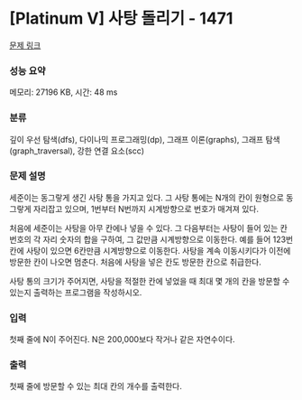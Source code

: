 # [Platinum V] 사탕 돌리기 - 1471 

[문제 링크](https://www.acmicpc.net/problem/1471) 

### 성능 요약

메모리: 27196 KB, 시간: 48 ms

### 분류

깊이 우선 탐색(dfs), 다이나믹 프로그래밍(dp), 그래프 이론(graphs), 그래프 탐색(graph_traversal), 강한 연결 요소(scc)

### 문제 설명

<p>세준이는 동그랗게 생긴 사탕 통을 가지고 있다. 그 사탕 통에는 N개의 칸이 원형으로 동그랗게 자리잡고 있으며, 1번부터 N번까지 시계방향으로 번호가 매겨져 있다.</p>

<p>처음에 세준이는 사탕을 아무 칸에나 넣을 수 있다. 그 다음부터는 사탕이 들어 있는 칸 번호의 각 자리 숫자의 합을 구하여, 그 값만큼 시계방향으로 이동한다. 예를 들어 123번 칸에 사탕이 있으면 6칸만큼 시계방향으로 이동한다. 사탕을 계속 이동시키다가 이전에 방문한 칸이 나오면 멈춘다. 처음에 사탕을 넣은 칸도 방문한 칸으로 취급한다.</p>

<p>사탕 통의 크기가 주어지면, 사탕을 적절한 칸에 넣었을 때 최대 몇 개의 칸을 방문할 수 있는지 출력하는 프로그램을 작성하시오.</p>

### 입력 

 <p>첫째 줄에 N이 주어진다. N은 200,000보다 작거나 같은 자연수이다.</p>

### 출력 

 <p>첫째 줄에 방문할 수 있는 최대 칸의 개수를 출력한다.</p>


